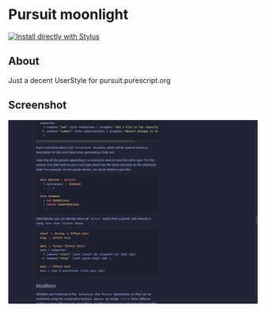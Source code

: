 # Pursuit moonlight

[![Install directly with Stylus](https://img.shields.io/badge/Install%20directly%20with-Stylus-116b59.svg?longCache=true&style=for-the-badge)](https://raw.githubusercontent.com/Brettm12345/purescript-moonlight/master/pursuit.user.styl)

## About

Just a decent UserStyle for pursuit.purescript.org

## Screenshot

![screenshot](./screenshot.png)
